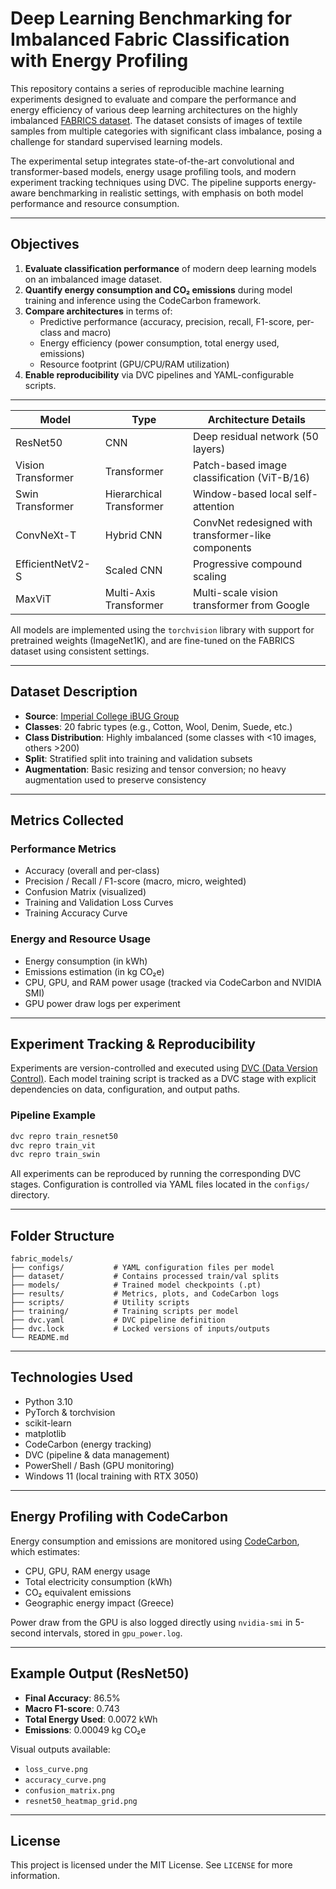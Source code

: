 # Deep Learning Benchmarking for Imbalanced Fabric Classification with Energy Profiling

This repository contains a series of reproducible machine learning experiments designed to evaluate and compare the performance and energy efficiency of various deep learning architectures on the highly imbalanced [FABRICS dataset](https://ibug.doc.ic.ac.uk/resources/fabrics/). The dataset consists of images of textile samples from multiple categories with significant class imbalance, posing a challenge for standard supervised learning models.

The experimental setup integrates state-of-the-art convolutional and transformer-based models, energy usage profiling tools, and modern experiment tracking techniques using DVC. The pipeline supports energy-aware benchmarking in realistic settings, with emphasis on both model performance and resource consumption.

---

## Objectives

1. **Evaluate classification performance** of modern deep learning models on an imbalanced image dataset.
2. **Quantify energy consumption and CO₂ emissions** during model training and inference using the CodeCarbon framework.
3. **Compare architectures** in terms of:
   - Predictive performance (accuracy, precision, recall, F1-score, per-class and macro)
   - Energy efficiency (power consumption, total energy used, emissions)
   - Resource footprint (GPU/CPU/RAM utilization)
4. **Enable reproducibility** via DVC pipelines and YAML-configurable scripts.

---

| Model               | Type                   | Architecture Details                                      |
|---------------------|------------------------|-----------------------------------------------------------|
| ResNet50            | CNN                    | Deep residual network (50 layers)                         |
| Vision Transformer  | Transformer            | Patch-based image classification (ViT-B/16)               |
| Swin Transformer    | Hierarchical Transformer| Window-based local self-attention                        |
| ConvNeXt-T          | Hybrid CNN             | ConvNet redesigned with transformer-like components       |
| EfficientNetV2-S    | Scaled CNN             | Progressive compound scaling                              |
| MaxViT              | Multi-Axis Transformer | Multi-scale vision transformer from Google                |

All models are implemented using the `torchvision` library with support for pretrained weights (ImageNet1K), and are fine-tuned on the FABRICS dataset using consistent settings.

---

## Dataset Description

- **Source**: [Imperial College iBUG Group](https://ibug.doc.ic.ac.uk/resources/fabrics/)
- **Classes**: 20 fabric types (e.g., Cotton, Wool, Denim, Suede, etc.)
- **Class Distribution**: Highly imbalanced (some classes with <10 images, others >200)
- **Split**: Stratified split into training and validation subsets
- **Augmentation**: Basic resizing and tensor conversion; no heavy augmentation used to preserve consistency

---

## Metrics Collected

### Performance Metrics

- Accuracy (overall and per-class)
- Precision / Recall / F1-score (macro, micro, weighted)
- Confusion Matrix (visualized)
- Training and Validation Loss Curves
- Training Accuracy Curve

### Energy and Resource Usage

- Energy consumption (in kWh)
- Emissions estimation (in kg CO₂e)
- CPU, GPU, and RAM power usage (tracked via CodeCarbon and NVIDIA SMI)
- GPU power draw logs per experiment

---

## Experiment Tracking & Reproducibility

Experiments are version-controlled and executed using [DVC (Data Version Control)](https://dvc.org/). Each model training script is tracked as a DVC stage with explicit dependencies on data, configuration, and output paths.

### Pipeline Example

```bash
dvc repro train_resnet50
dvc repro train_vit
dvc repro train_swin
```

All experiments can be reproduced by running the corresponding DVC stages. Configuration is controlled via YAML files located in the `configs/` directory.

---

## Folder Structure

```
fabric_models/
├── configs/           # YAML configuration files per model
├── dataset/           # Contains processed train/val splits
├── models/            # Trained model checkpoints (.pt)
├── results/           # Metrics, plots, and CodeCarbon logs
├── scripts/           # Utility scripts
├── training/          # Training scripts per model
├── dvc.yaml           # DVC pipeline definition
├── dvc.lock           # Locked versions of inputs/outputs
└── README.md
```

---

## Technologies Used

- Python 3.10
- PyTorch & torchvision
- scikit-learn
- matplotlib
- CodeCarbon (energy tracking)
- DVC (pipeline & data management)
- PowerShell / Bash (GPU monitoring)
- Windows 11 (local training with RTX 3050)

---

## Energy Profiling with CodeCarbon

Energy consumption and emissions are monitored using [CodeCarbon](https://mlco2.github.io/codecarbon/), which estimates:

- CPU, GPU, RAM energy usage
- Total electricity consumption (kWh)
- CO₂ equivalent emissions
- Geographic energy impact (Greece)

Power draw from the GPU is also logged directly using `nvidia-smi` in 5-second intervals, stored in `gpu_power.log`.

---

## Example Output (ResNet50)

- **Final Accuracy**: 86.5%
- **Macro F1-score**: 0.743
- **Total Energy Used**: 0.0072 kWh
- **Emissions**: 0.00049 kg CO₂e

Visual outputs available:

- `loss_curve.png`
- `accuracy_curve.png`
- `confusion_matrix.png`
- `resnet50_heatmap_grid.png`
  



---

## License

This project is licensed under the MIT License. See `LICENSE` for more information.
